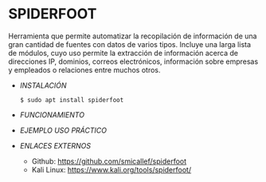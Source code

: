 # **SPIDERFOOT**

Herramienta que permite automatizar la recopilación de información de una gran cantidad de fuentes con datos de varios tipos. Incluye una larga lista de módulos, cuyo uso permite la extracción de información acerca de direcciones IP, dominios, correos electrónicos, información sobre empresas y empleados o relaciones entre muchos otros.

- *INSTALACIÓN*

      $ sudo apt install spiderfoot

- *FUNCIONAMIENTO*




- *EJEMPLO USO PRÁCTICO*



- *ENLACES EXTERNOS*

  - Github: https://github.com/smicallef/spiderfoot
  - Kali Linux: https://www.kali.org/tools/spiderfoot/
